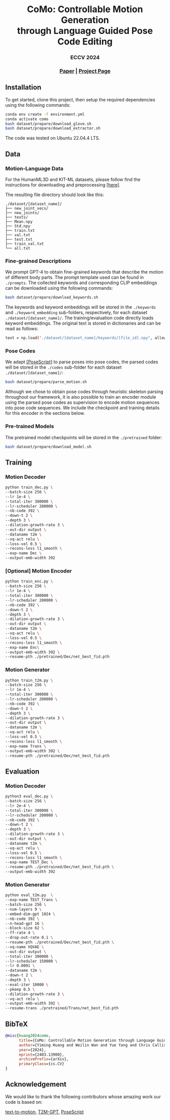 <p align="center">
  <h1 align="center">CoMo: Controllable Motion Generation<br> through Language Guided Pose Code Editing</h1>
  <h3 align="center">ECCV 2024</h3>
  <h3 align="center"><a href="https://arxiv.org/abs/2403.13900">Paper</a> | <a href="https://yh2371.github.io/como/">Project Page</a> </h3>
  <div align="center"></div>
</p>

## Installation

To get started, clone this project, then setup the required dependencies using the following commands:

```bash
conda env create -f environment.yml
conda activate como
bash dataset/prepare/download_glove.sh
bash dataset/prepare/download_extractor.sh
```

The code was tested on Ubuntu 22.04.4 LTS.

## Data

### Motion-Language Data

For the HumanML3D and KIT-ML datasets, please follow find the instructions for downloading and preprocessing [[here]](https://github.com/EricGuo5513/HumanML3D).   

The resulting file directory should look like this:  
```
./dataset/[dataset_name]/
├── new_joint_vecs/
├── new_joints/
├── texts/
├── Mean.npy 
├── Std.npy 
├── train.txt
├── val.txt
├── test.txt
├── train_val.txt
└── all.txt
```

### Fine-grained Descriptions

We prompt GPT-4 to obtain fine-grained keywords that describe the motion of different body parts. The prompt template used can be found in `./prompts`. The collected keywords and corresponding CLIP embeddings can be downloaded using the following commands:

```bash
bash dataset/prepare/download_keywords.sh
```

The keywords and keyword embeddings will be stored in the `./keywords` and `./keyword_embedding` sub-folders, respectively, for each dataset `./dataset/[dataset_name]/`. The training/evaluation code directly loads keyword embeddings. The original text is stored in dictionaries and can be read as follows: 

```bash
text = np.load("./dataset/[dataset_name]/keywords/[file_id].npy", allow_pickle = False).item()
```

### Pose Codes

We adapt [[PoseScript]](https://github.com/EricGuo5513/HumanML3D) to parse poses into pose codes, the parsed codes will be stored in the `./codes` sub-folder for each dataset `./dataset/[dataset_name]/`:

```bash
bash dataset/prepare/parse_motion.sh
```

Although we chose to obtain pose codes through heuristic skeleton parsing throughout our framework, it is also possible to train an encoder module using the parsed pose codes as supervision to encode motion sequences into pose code sequences. We include the checkpoint and training details for this encoder in the sections below.

### Pre-trained Models 

The pretrained model checkpoints will be stored in the `./pretrained` folder:

```bash
bash dataset/prepare/download_model.sh
```

## Training

### Motion Decoder 

```bash
python train_dec.py \
--batch-size 256 \
--lr 1e-4 \
--total-iter 300000 \
--lr-scheduler 200000 \
--nb-code 392 \
--down-t 2 \
--depth 3 \
--dilation-growth-rate 3 \
--out-dir output \
--dataname t2m \
--vq-act relu \
--loss-vel 0.5 \
--recons-loss l1_smooth \
--exp-name Dec \
--output-emb-width 392
```

### [Optional] Motion Encoder

```bash
python train_enc.py \
--batch-size 256 \
--lr 1e-4 \
--total-iter 300000 \
--lr-scheduler 200000 \
--nb-code 392 \
--down-t 2 \
--depth 3 \
--dilation-growth-rate 3 \
--out-dir output \
--dataname t2m \
--vq-act relu \
--loss-vel 0.5 \
--recons-loss l1_smooth \
--exp-name Enc\
--output-emb-width 392 \
--resume-pth ./pretrained/Dec/net_best_fid.pth
```

### Motion Generator

```bash
python train_t2m.py \
--batch-size 256 \
--lr 1e-4 \
--total-iter 300000 \
--lr-scheduler 200000 \
--nb-code 392 \
--down-t 2 \
--depth 3 \
--dilation-growth-rate 3 \
--out-dir output \
--dataname t2m \
--vq-act relu \
--loss-vel 0.5 \
--recons-loss l1_smooth \
--exp-name Trans \
--output-emb-width 392 \
--resume-pth ./pretrained/Dec/net_best_fid.pth
```

## Evaluation

### Motion Decoder

```bash
python3 eval_dec.py \
--batch-size 256 \
--lr 2e-4 \
--total-iter 300000 \
--lr-scheduler 200000 \
--nb-code 392 \
--down-t 2 \
--depth 3 \
--dilation-growth-rate 3 \
--out-dir output \
--dataname t2m \
--vq-act relu \
--loss-vel 0.5 \
--recons-loss l1_smooth \
--exp-name TEST_Dec \
--resume-pth ./pretrained/Dec/net_best_fid.pth \
--output-emb-width 392
```

### Motion Generator

```bash
python eval_t2m.py  \
--exp-name TEST_Trans \
--batch-size 256 \
--num-layers 9 \
--embed-dim-gpt 1024 \
--nb-code 392 \
--n-head-gpt 16 \
--block-size 62 \
--ff-rate 4 \
--drop-out-rate 0.1 \
--resume-pth ./pretrained/Dec/net_best_fid.pth \
--vq-name VQVAE \
--out-dir output \
--total-iter 300000 \
--lr-scheduler 150000 \
--lr 0.0001 \
--dataname t2m \
--down-t 2 \
--depth 3 \
--eval-iter 10000 \
--pkeep 0.5 \
--dilation-growth-rate 3 \
--vq-act relu \
--output-emb-width 392 \
--resume-trans ./pretrained/Trans/net_best_fid.pth
```

## BibTeX

```bibtex
@misc{huang2024como,
      title={CoMo: Controllable Motion Generation through Language Guided Pose Code Editing}, 
      author={Yiming Huang and Weilin Wan and Yue Yang and Chris Callison-Burch and Mark Yatskar and Lingjie Liu},
      year={2024},
      eprint={2403.13900},
      archivePrefix={arXiv},
      primaryClass={cs.CV}
}
```

## Acknowledgement

We would like to thank the following contributors whose amazing work our code is based on:

[text-to-motion](https://github.com/EricGuo5513/text-to-motion), [T2M-GPT](https://github.com/Mael-zys/T2M-GPT), [PoseScript](https://github.com/naver/posescript)
